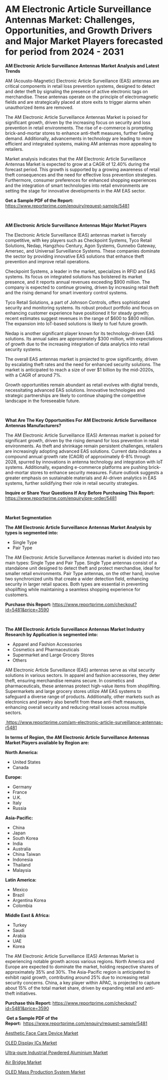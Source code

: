 <p><h1>AM Electronic Article Surveillance Antennas Market: Challenges, Opportunities, and Growth Drivers and Major Market Players forecasted for period from 2024 - 2031</h1></p><p><strong>AM Electronic Article Surveillance Antennas Market Analysis and Latest Trends</strong></p>
<p><p>AM (Acousto-Magnetic) Electronic Article Surveillance (EAS) antennas are critical components in retail loss prevention systems, designed to detect and deter theft by signaling the presence of active electronic tags on merchandise. These antennas operate on the principle of electromagnetic fields and are strategically placed at store exits to trigger alarms when unauthorized items are removed.</p><p>The AM Electronic Article Surveillance Antennas Market is poised for significant growth, driven by the increasing focus on security and loss prevention in retail environments. The rise of e-commerce is prompting brick-and-mortar stores to enhance anti-theft measures, further fueling demand. Additionally, advancements in technology are leading to more efficient and integrated systems, making AM antennas more appealing to retailers.</p><p>Market analysis indicates that the AM Electronic Article Surveillance Antennas Market is expected to grow at a CAGR of 12.40% during the forecast period. This growth is supported by a growing awareness of retail theft consequences and the need for effective loss prevention strategies. Furthermore, consumer preferences for enhanced shopping experiences and the integration of smart technologies into retail environments are setting the stage for innovative developments in the AM EAS sector.</p></p>
<p><strong>Get a Sample PDF of the Report:&nbsp;</strong> <a href="https://www.reportprime.com/enquiry/request-sample/5481">https://www.reportprime.com/enquiry/request-sample/5481</a></p>
<p>&nbsp;</p>
<p><strong>AM Electronic Article Surveillance Antennas Major Market Players</strong></p>
<p><p>The Electronic Article Surveillance (EAS) antennas market is fiercely competitive, with key players such as Checkpoint Systems, Tyco Retail Solutions, Nedap, Hangzhou Century, Agon Systems, Gunnebo Gateway, Amersec, and Universal Surveillance Systems. These companies dominate the sector by providing innovative EAS solutions that enhance theft prevention and improve retail operations.</p><p>Checkpoint Systems, a leader in the market, specializes in RFID and EAS systems. Its focus on integrated solutions has bolstered its market presence, and it reports annual revenues exceeding $900 million. The company is expected to continue growing, driven by increasing retail theft and the rising demand for smart inventory control systems.</p><p>Tyco Retail Solutions, a part of Johnson Controls, offers sophisticated security and monitoring systems. Its robust product portfolio and focus on enhancing customer experience have positioned it for steady growth; recent estimates suggest revenues in the range of $600 to $800 million. The expansion into IoT-based solutions is likely to fuel future growth.</p><p>Nedap is another significant player known for its technology-driven EAS solutions. Its annual sales are approximately $300 million, with expectations of growth due to the increasing integration of data analytics into retail security systems.</p><p>The overall EAS antennas market is projected to grow significantly, driven by escalating theft rates and the need for enhanced security solutions. The market is anticipated to reach a size of over $1 billion by the mid-2020s, with a CAGR of around 7%.</p><p>Growth opportunities remain abundant as retail evolves with digital trends, necessitating advanced EAS solutions. Innovative technologies and strategic partnerships are likely to continue shaping the competitive landscape in the foreseeable future.</p></p>
<p>&nbsp;</p>
<p><strong>What Are The Key Opportunities For AM Electronic Article Surveillance Antennas Manufacturers?</strong></p>
<p><p>The AM Electronic Article Surveillance (EAS) Antennas market is poised for significant growth, driven by the rising demand for loss prevention in retail environments. As theft and shrinkage remain persistent challenges, retailers are increasingly adopting advanced EAS solutions. Current data indicates a compound annual growth rate (CAGR) of approximately 6-8% through 2028, spurred by innovations in antenna technology and integration with IoT systems. Additionally, expanding e-commerce platforms are pushing brick-and-mortar stores to enhance security measures. Future outlook suggests a greater emphasis on sustainable materials and AI-driven analytics in EAS systems, further solidifying their role in retail security strategies.</p></p>
<p><strong>Inquire or Share Your Questions If Any Before Purchasing This Report:</strong> <a href="https://www.reportprime.com/enquiry/pre-order/5481">https://www.reportprime.com/enquiry/pre-order/5481</a></p>
<p>&nbsp;</p>
<p><strong>Market Segmentation</strong></p>
<p><strong>The AM Electronic Article Surveillance Antennas Market Analysis by types is segmented into:</strong></p>
<p><ul><li>Single Type</li><li>Pair Type</li></ul></p>
<p><p>The AM Electronic Article Surveillance Antennas market is divided into two main types: Single Type and Pair Type. Single Type antennas consist of a standalone unit designed to detect theft and protect merchandise, ideal for smaller retail environments. Pair Type antennas, on the other hand, involve two synchronized units that create a wider detection field, enhancing security in larger retail spaces. Both types are essential in preventing shoplifting while maintaining a seamless shopping experience for customers.</p></p>
<p><strong>Purchase this Report:&nbsp;</strong><a href="https://www.reportprime.com/checkout?id=5481&price=3590">https://www.reportprime.com/checkout?id=5481&price=3590</a></p>
<p>&nbsp;</p>
<p><strong>The AM Electronic Article Surveillance Antennas Market Industry Research by Application is segmented into:</strong></p>
<p><ul><li>Apparel and Fashion Accessories</li><li>Cosmetics and Pharmaceuticals</li><li>Supermarket and Large Grocery Stores</li><li>Others</li></ul></p>
<p><p>AM Electronic Article Surveillance (EAS) antennas serve as vital security solutions in various sectors. In apparel and fashion accessories, they deter theft, ensuring merchandise remains secure. In cosmetics and pharmaceuticals, these antennas protect high-value items from shoplifting. Supermarkets and large grocery stores utilize AM EAS systems to safeguard a diverse range of products. Additionally, other markets such as electronics and jewelry also benefit from these anti-theft measures, enhancing overall security and reducing retail losses across multiple sectors.</p></p>
<p><a href="https://www.reportprime.com/am-electronic-article-surveillance-antennas-r5481">&nbsp;https://www.reportprime.com/am-electronic-article-surveillance-antennas-r5481</a></p>
<p><strong>In terms of Region, the AM Electronic Article Surveillance Antennas Market Players available by Region are:</strong></p>
<p>
    <p> <strong> North America: </strong>
        <ul>
            <li>United States</li>
            <li>Canada</li>
        </ul>
        </p> 
    <p> <strong> Europe: </strong>
        <ul>
            <li>Germany</li>
            <li>France</li>
            <li>U.K.</li>
            <li>Italy</li>
            <li>Russia</li>
        </ul>
        </p> 
    <p> <strong> Asia-Pacific: </strong>
        <ul>
            <li>China</li>
            <li>Japan</li>
            <li>South Korea</li>
            <li>India</li>
            <li>Australia</li>
            <li>China Taiwan</li>
            <li>Indonesia</li>
            <li>Thailand</li>
            <li>Malaysia</li>
        </ul>
        </p> 
    <p> <strong> Latin America: </strong>
        <ul>
            <li>Mexico</li>
            <li>Brazil</li>
            <li>Argentina Korea</li>
            <li>Colombia</li>
        </ul>
        </p> 
    <p> <strong> Middle East & Africa: </strong>
        <ul>
            <li>Turkey</li>
            <li>Saudi</li>
            <li>Arabia</li>
            <li>UAE</li>
            <li>Korea</li>
        </ul>
    </p>
    </p>
<p><p>The AM Electronic Article Surveillance (EAS) Antennas Market is experiencing notable growth across various regions. North America and Europe are expected to dominate the market, holding respective shares of approximately 35% and 30%. The Asia-Pacific region is anticipated to exhibit rapid growth, contributing around 25% due to increasing retail security concerns. China, a key player within APAC, is projected to capture about 15% of the total market share, driven by expanding retail and anti-theft initiatives.</p></p>
<p><strong>Purchase this Report: </strong><a href="https://www.reportprime.com/checkout?id=5481&price=3590">https://www.reportprime.com/checkout?id=5481&price=3590</a></p>
<p>&nbsp;<strong>Get a Sample PDF of the Report:&nbsp;&nbsp;</strong><a href="https://www.reportprime.com/enquiry/request-sample/5481">https://www.reportprime.com/enquiry/request-sample/5481</a></p>
<p><strong></strong></p>
<p><p><a href="https://issuu.com/reportprime-2/docs/aesthetic-face-care-device-market-s_4d8a842088c44a">Aesthetic Face Care Device Market</a></p><p><a href="https://github.com/AKSHATREPORTPRIME/Market-Research-Report-List-6/blob/main/oled-display-ics-market.md">OLED Display ICs Market</a></p><p><a href="https://issuu.com/reportprime-2/docs/ultra-pure-industrial-powdered-alum_8692f16c49bbdf">Ultra-pure Industrial Powdered Aluminium Market</a></p><p><a href="https://www.linkedin.com/pulse/pioneering-growth-analyzing-global-air-bridge-market-rxg0c?trackingId=6zUFhP2SRxytrZ4jdz5taQ%3D%3D">Air Bridge Market</a></p><p><a href="https://github.com/BellAuer/Market-Research-Report-List-1/blob/main/oled-mass-production-system-market.md">OLED Mass Production System Market</a></p></p>